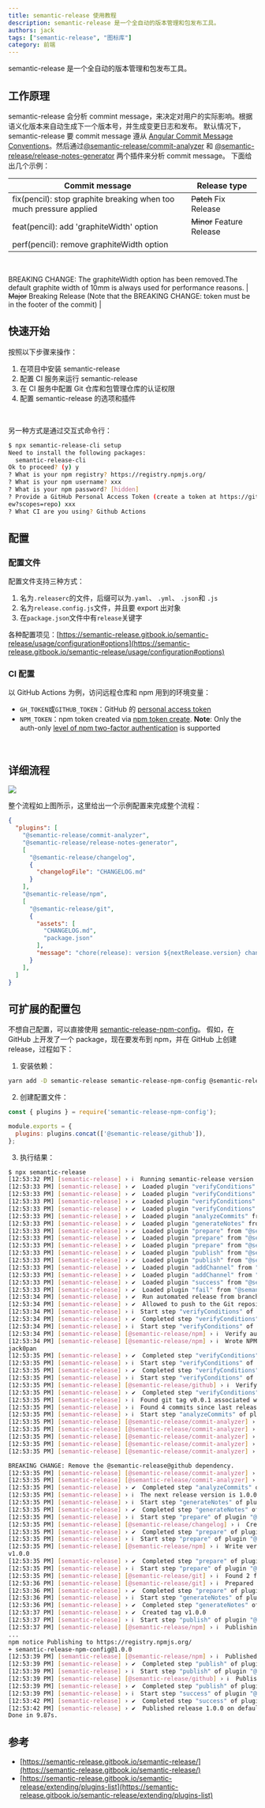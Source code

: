 ```yaml
---
title: semantic-release 使用教程
description: semantic-release 是一个全自动的版本管理和包发布工具。
authors: jack
tags: ["semantic-release", "图标库"]
category: 前端
---
```


semantic-release 是一个全自动的版本管理和包发布工具。

## 工作原理

semantic-release 会分析 commint message，来决定对用户的实际影响。根据语义化版本来自动生成下一个版本号，并生成变更日志和发布。
默认情况下，semantic-release 要 commit message 遵从 [Angular Commit Message Conventions](https://github.com/angular/angular/blob/master/CONTRIBUTING.md#-commit-message-format)。然后通过[@semantic-release/commit-analyzer](https://github.com/semantic-release/commit-analyzer#options) 和 [@semantic-release/release-notes-generator](https://github.com/semantic-release/release-notes-generator#options) 两个插件来分析 commit message。
下面给出几个示例：

| Commit message | Release type |
| --- | --- |
| fix(pencil): stop graphite breaking when too much pressure applied | ~~Patch~~ Fix Release |
| feat(pencil): add 'graphiteWidth' option | ~~Minor~~ Feature Release |
| perf(pencil): remove graphiteWidth option
​

BREAKING CHANGE: The graphiteWidth option has been removed.The default graphite width of 10mm is always used for performance reasons. | ~~Major~~ Breaking Release (Note that the BREAKING CHANGE: token must be in the footer of the commit) |

## 快速开始
按照以下步骤来操作：

1. 在项目中安装 semantic-release
1. 配置 CI 服务来运行 semantic-release
1. 在 CI 服务中配置 Git 仓库和包管理仓库的认证权限
1. 配置 semantic-release 的选项和插件

​

另一种方式是通过交互式命令行：
```bash
$ npx semantic-release-cli setup
Need to install the following packages:
  semantic-release-cli
Ok to proceed? (y) y
? What is your npm registry? https://registry.npmjs.org/
? What is your npm username? xxx
? What is your npm password? [hidden]
? Provide a GitHub Personal Access Token (create a token at https://github.com/settings/tokens/n
ew?scopes=repo) xxx
? What CI are you using? Github Actions

```
## 配置
### 配置文件
配置文件支持三种方式：

1. 名为`.releaserc`的文件，后缀可以为`.yaml`、 `.yml`、 `.json`和 `.js`
1. 名为`release.config.js`文件，并且要 export 出对象
1. 在`package.json`文件中有`release`关键字

各种配置项见：[https://semantic-release.gitbook.io/semantic-release/usage/configuration#options](https://semantic-release.gitbook.io/semantic-release/usage/configuration#options)
​

### CI 配置
以 GitHub Actions 为例，访问远程仓库和 npm 用到的环境变量：

- `GH_TOKEN`或`GITHUB_TOKEN`：GitHub 的 [personal access token](https://help.github.com/articles/creating-a-personal-access-token-for-the-command-line)
- `NPM_TOKEN`：npm token created via [npm token create](https://docs.npmjs.com/getting-started/working_with_tokens#how-to-create-new-tokens). **Note**: Only the auth-only [level of npm two-factor authentication](https://docs.npmjs.com/getting-started/using-two-factor-authentication#levels-of-authentication) is supported

​

## 详细流程
![](https://cdn.nlark.com/yuque/__mermaid_v3/b92a5e376df5da2b479c8087b56d6d52.svg#lake_card_v2=eyJ0eXBlIjoibWVybWFpZCIsImNvZGUiOiIlJXtpbml0OiB7J3RoZW1lJzogJ2ZvcmVzdCd9fSUlXG5cbmZsb3djaGFydCBMUlxuICBzdWJncmFwaCBTdGFnZTFcbiAgICBWQyhWZXJpZnkgY29uZGl0aW9ucykgLS0-IEdMUihHZXQgbGFzdCByZWxlYXNlKSAtLT4gQUMoQW5hbHl6ZSBjb21taXRzKTtcblx0ZW5kXG5cdHN1YmdyYXBoIFN0YWdlMlxuICAgIFZSKFZlcmlmeSByZWxlYXNlKSAtLT4gR04oR2VuZXJhdGUgbm90ZXMpIC0tPiBDR1QoQ3JlYXRlIEdpdCB0YWcpO1xuXHRlbmRcblx0c3ViZ3JhcGggU3RhZ2UzXG5cdFx0UDEoUHJlcGFyZSkgLS0-IFAyKFB1Ymxpc2gpIC0tPiBOKE5vdGlmeSk7XG5cdGVuZFxuXHRTdGFnZTEgLS0-IFN0YWdlMiAtLT4gU3RhZ2UzOyIsInVybCI6Imh0dHBzOi8vY2RuLm5sYXJrLmNvbS95dXF1ZS9fX21lcm1haWRfdjMvYjkyYTVlMzc2ZGY1ZGEyYjQ3OWM4MDg3YjU2ZDZkNTIuc3ZnIiwiaWQiOiJmaXlFMSIsIm1hcmdpbiI6eyJ0b3AiOnRydWUsImJvdHRvbSI6dHJ1ZX0sImNhcmQiOiJkaWFncmFtIn0=) 

整个流程如上图所示，这里给出一个示例配置来完成整个流程：
```json
{
  "plugins": [
    "@semantic-release/commit-analyzer",
    "@semantic-release/release-notes-generator",
    [
      "@semantic-release/changelog",
      {
        "changelogFile": "CHANGELOG.md"
      }
    ],
    "@semantic-release/npm",
    [
      "@semantic-release/git",
      {
        "assets": [
          "CHANGELOG.md",
          "package.json"
        ],
        "message": "chore(release): version ${nextRelease.version} changelog\n\n${nextRelease.notes}"
      }
    ],
  ]
}
```
## 可扩展的配置包
不想自己配置，可以直接使用 [semantic-release-npm-config](https://github.com/jack0pan/semantic-release-npm-config)。
假如，在 GitHub 上开发了一个 package，现在要发布到 npm，并在 GitHub 上创建 release，过程如下：

1. 安装依赖：
```bash
yarn add -D semantic-release semantic-release-npm-config @semantic-release/github
```

2. 创建配置文件：
```javascript
const { plugins } = require('semantic-release-npm-config');

module.exports = {
  plugins: plugins.concat(['@semantic-release/github']),
};
```

3. 执行结果：
```bash
$ npx semantic-release
[12:53:32 PM] [semantic-release] › ℹ  Running semantic-release version 19.0.2
[12:53:33 PM] [semantic-release] › ✔  Loaded plugin "verifyConditions" from "@semantic-release/changelog"
[12:53:33 PM] [semantic-release] › ✔  Loaded plugin "verifyConditions" from "@semantic-release/npm"
[12:53:33 PM] [semantic-release] › ✔  Loaded plugin "verifyConditions" from "@semantic-release/git"
[12:53:33 PM] [semantic-release] › ✔  Loaded plugin "verifyConditions" from "@semantic-release/github"
[12:53:33 PM] [semantic-release] › ✔  Loaded plugin "analyzeCommits" from "@semantic-release/commit-analyzer"
[12:53:33 PM] [semantic-release] › ✔  Loaded plugin "generateNotes" from "@semantic-release/release-notes-generator"
[12:53:33 PM] [semantic-release] › ✔  Loaded plugin "prepare" from "@semantic-release/changelog"
[12:53:33 PM] [semantic-release] › ✔  Loaded plugin "prepare" from "@semantic-release/npm"
[12:53:33 PM] [semantic-release] › ✔  Loaded plugin "prepare" from "@semantic-release/git"
[12:53:33 PM] [semantic-release] › ✔  Loaded plugin "publish" from "@semantic-release/npm"
[12:53:33 PM] [semantic-release] › ✔  Loaded plugin "publish" from "@semantic-release/github"
[12:53:33 PM] [semantic-release] › ✔  Loaded plugin "addChannel" from "@semantic-release/npm"
[12:53:33 PM] [semantic-release] › ✔  Loaded plugin "addChannel" from "@semantic-release/github"
[12:53:33 PM] [semantic-release] › ✔  Loaded plugin "success" from "@semantic-release/github"
[12:53:33 PM] [semantic-release] › ✔  Loaded plugin "fail" from "@semantic-release/github"
[12:53:34 PM] [semantic-release] › ✔  Run automated release from branch master on repository https://x-access-token:[secure]@github.com/jack0pan/semantic-release-npm-config.git
[12:53:34 PM] [semantic-release] › ✔  Allowed to push to the Git repository
[12:53:34 PM] [semantic-release] › ℹ  Start step "verifyConditions" of plugin "@semantic-release/changelog"
[12:53:34 PM] [semantic-release] › ✔  Completed step "verifyConditions" of plugin "@semantic-release/changelog"
[12:53:34 PM] [semantic-release] › ℹ  Start step "verifyConditions" of plugin "@semantic-release/npm"
[12:53:34 PM] [semantic-release] [@semantic-release/npm] › ℹ  Verify authentication for registry https://registry.npmjs.org/
[12:53:34 PM] [semantic-release] [@semantic-release/npm] › ℹ  Wrote NPM_TOKEN to /tmp/8339f61cd180f3e3e89e61ea220e519d/.npmrc
jack0pan
[12:53:35 PM] [semantic-release] › ✔  Completed step "verifyConditions" of plugin "@semantic-release/npm"
[12:53:35 PM] [semantic-release] › ℹ  Start step "verifyConditions" of plugin "@semantic-release/git"
[12:53:35 PM] [semantic-release] › ✔  Completed step "verifyConditions" of plugin "@semantic-release/git"
[12:53:35 PM] [semantic-release] › ℹ  Start step "verifyConditions" of plugin "@semantic-release/github"
[12:53:35 PM] [semantic-release] [@semantic-release/github] › ℹ  Verify GitHub authentication (https://api.github.com)
[12:53:35 PM] [semantic-release] › ✔  Completed step "verifyConditions" of plugin "@semantic-release/github"
[12:53:35 PM] [semantic-release] › ℹ  Found git tag v0.0.1 associated with version 0.0.1 on branch master
[12:53:35 PM] [semantic-release] › ℹ  Found 4 commits since last release
[12:53:35 PM] [semantic-release] › ℹ  Start step "analyzeCommits" of plugin "@semantic-release/commit-analyzer"
[12:53:35 PM] [semantic-release] [@semantic-release/commit-analyzer] › ℹ  Analyzing commit: chore: update the name in package.json
[12:53:35 PM] [semantic-release] [@semantic-release/commit-analyzer] › ℹ  The commit should not trigger a release
[12:53:35 PM] [semantic-release] [@semantic-release/commit-analyzer] › ℹ  Analyzing commit: chore(release): version 1.0.0 changelog
[12:53:35 PM] [semantic-release] [@semantic-release/commit-analyzer] › ℹ  The commit should not trigger a release
[12:53:35 PM] [semantic-release] [@semantic-release/commit-analyzer] › ℹ  Analyzing commit: feat: rename package to semantic-release-npm-config

BREAKING CHANGE: Remove the @semantic-release@github dependency.
[12:53:35 PM] [semantic-release] [@semantic-release/commit-analyzer] › ℹ  The release type for the commit is major
[12:53:35 PM] [semantic-release] [@semantic-release/commit-analyzer] › ℹ  Analysis of 4 commits complete: major release
[12:53:35 PM] [semantic-release] › ✔  Completed step "analyzeCommits" of plugin "@semantic-release/commit-analyzer"
[12:53:35 PM] [semantic-release] › ℹ  The next release version is 1.0.0
[12:53:35 PM] [semantic-release] › ℹ  Start step "generateNotes" of plugin "@semantic-release/release-notes-generator"
[12:53:35 PM] [semantic-release] › ✔  Completed step "generateNotes" of plugin "@semantic-release/release-notes-generator"
[12:53:35 PM] [semantic-release] › ℹ  Start step "prepare" of plugin "@semantic-release/changelog"
[12:53:35 PM] [semantic-release] [@semantic-release/changelog] › ℹ  Create /home/runner/work/semantic-release-npm-config/semantic-release-npm-config/CHANGELOG.md
[12:53:35 PM] [semantic-release] › ✔  Completed step "prepare" of plugin "@semantic-release/changelog"
[12:53:35 PM] [semantic-release] › ℹ  Start step "prepare" of plugin "@semantic-release/npm"
[12:53:35 PM] [semantic-release] [@semantic-release/npm] › ℹ  Write version 1.0.0 to package.json in /home/runner/work/semantic-release-npm-config/semantic-release-npm-config
v1.0.0
[12:53:35 PM] [semantic-release] › ✔  Completed step "prepare" of plugin "@semantic-release/npm"
[12:53:35 PM] [semantic-release] › ℹ  Start step "prepare" of plugin "@semantic-release/git"
[12:53:35 PM] [semantic-release] [@semantic-release/git] › ℹ  Found 2 file(s) to commit
[12:53:36 PM] [semantic-release] [@semantic-release/git] › ℹ  Prepared Git release: v1.0.0
[12:53:36 PM] [semantic-release] › ✔  Completed step "prepare" of plugin "@semantic-release/git"
[12:53:36 PM] [semantic-release] › ℹ  Start step "generateNotes" of plugin "@semantic-release/release-notes-generator"
[12:53:36 PM] [semantic-release] › ✔  Completed step "generateNotes" of plugin "@semantic-release/release-notes-generator"
[12:53:37 PM] [semantic-release] › ✔  Created tag v1.0.0
[12:53:37 PM] [semantic-release] › ℹ  Start step "publish" of plugin "@semantic-release/npm"
[12:53:37 PM] [semantic-release] [@semantic-release/npm] › ℹ  Publishing version 1.0.0 to npm registry on dist-tag latest
...
npm notice Publishing to https://registry.npmjs.org/
+ semantic-release-npm-config@1.0.0
[12:53:39 PM] [semantic-release] [@semantic-release/npm] › ℹ  Published semantic-release-npm-config@1.0.0 to dist-tag @latest on https://registry.npmjs.org/
[12:53:39 PM] [semantic-release] › ✔  Completed step "publish" of plugin "@semantic-release/npm"
[12:53:39 PM] [semantic-release] › ℹ  Start step "publish" of plugin "@semantic-release/github"
[12:53:39 PM] [semantic-release] [@semantic-release/github] › ℹ  Published GitHub release: https://github.com/jack0pan/semantic-release-npm-config/releases/tag/v1.0.0
[12:53:39 PM] [semantic-release] › ✔  Completed step "publish" of plugin "@semantic-release/github"
[12:53:39 PM] [semantic-release] › ℹ  Start step "success" of plugin "@semantic-release/github"
[12:53:42 PM] [semantic-release] › ✔  Completed step "success" of plugin "@semantic-release/github"
[12:53:42 PM] [semantic-release] › ✔  Published release 1.0.0 on default channel
Done in 9.87s.
```

## 参考

- [https://semantic-release.gitbook.io/semantic-release/](https://semantic-release.gitbook.io/semantic-release/)
- [https://semantic-release.gitbook.io/semantic-release/extending/plugins-list](https://semantic-release.gitbook.io/semantic-release/extending/plugins-list)
